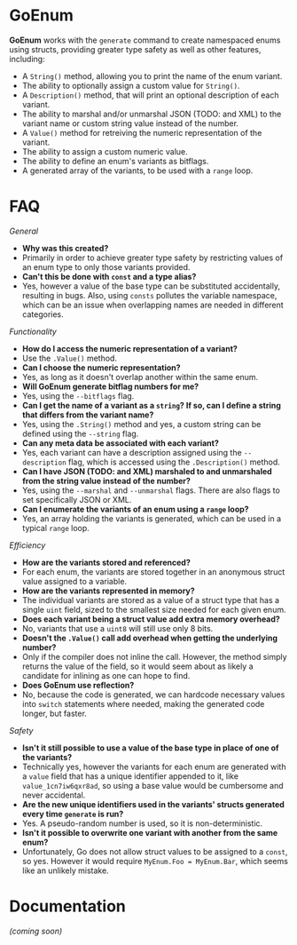# GoEnum

**GoEnum** works with the `generate` command to create namespaced enums using structs, providing greater type safety as well as other features, including:

 - A `String()` method, allowing you to print the name of the enum variant.
 - The ability to optionally assign a custom value for `String()`.
 - A `Description()` method, that will print an optional description of each variant.
 - The ability to marshal and/or unmarshal JSON (TODO: and XML) to the variant name or custom string value instead of the number.
 - A `Value()` method for retreiving the numeric representation of the variant.
 - The ability to assign a custom numeric value.
 - The ability to define an enum's variants as bitflags.
 - A generated array of the variants, to be used with a `range` loop.
 

# FAQ
*General*
 - **Why was this created?**
  - Primarily in order to achieve greater type safety by restricting values of an enum type to only those variants provided.
 - **Can't this be done with `const` and a type alias?**
  - Yes, however a value of the base type can be substituted accidentally, resulting in bugs. Also, using `consts` pollutes the variable namespace, which can be an issue when overlapping names are needed in different categories.

*Functionality*
 - **How do I access the numeric representation of a variant?**
  - Use the `.Value()` method.
 - **Can I choose the numeric representation?**
  - Yes, as long as it doesn't overlap another within the same enum.
 - **Will GoEnum generate bitflag numbers for me?**
  - Yes, using the `--bitflags` flag.
 - **Can I get the name of a variant as a `string`? If so, can I define a string that differs from the variant name?**
  - Yes, using the `.String()` method and yes, a custom string can be defined using the `--string` flag.
 - **Can any meta data be associated with each variant?**
  - Yes, each variant can have a description assigned using the `--description` flag, which is accessed using the `.Description()` method.
 - **Can I have JSON (TODO: and XML) marshaled to and unmarshaled from the string value instead of the number?**
  - Yes, using the `--marshal` and `--unmarshal` flags. There are also flags to set specifically JSON or XML.
 - **Can I enumerate the variants of an enum using a `range` loop?**
  - Yes, an array holding the variants is generated, which can be used in a typical `range` loop.

*Efficiency*
 - **How are the variants stored and referenced?**
  - For each enum, the variants are stored together in an anonymous struct value assigned to a variable.
 - **How are the variants represented in memory?**
  - The individual variants are stored as a value of a struct type that has a single `uint` field, sized to the smallest size needed for each given enum.
 - **Does each variant being a struct value add extra memory overhead?**
  - No, variants that use a `uint8` will still use only 8 bits.
 - **Doesn't the `.Value()` call add overhead when getting the underlying number?**
  - Only if the compiler does not inline the call. However, the method simply returns the value of the field, so it would seem about as likely a candidate for inlining as one can hope to find.
 - **Does GoEnum use reflection?**
  - No, because the code is generated, we can hardcode necessary values into `switch` statements where needed, making the generated code longer, but faster.

*Safety*
 - **Isn't it still possible to use a value of the base type in place of one of the variants?**
  - Technically yes, however the variants for each enum are generated with a `value` field that has a unique identifier appended to it, like `value_1cn7iw6qxr8ad`, so using a base value would be cumbersome and never accidental.
 - **Are the new unique identifiers used in the variants' structs generated every time `generate` is run?**
  - Yes. A pseudo-random number is used, so it is non-deterministic.
 - **Isn't it possible to overwrite one variant with another from the same enum?**
  - Unfortunately, Go does not allow struct values to be assigned to a `const`, so yes. However it would require `MyEnum.Foo = MyEnum.Bar`, which seems like an unlikely mistake.


# Documentation

*(coming soon)*
